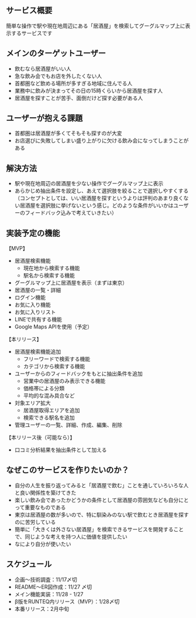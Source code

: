 ## サービス概要
簡単な操作で駅や現在地周辺にある「居酒屋」を検索してグーグルマップ上に表示するサービスです

## メインのターゲットユーザー
- 飲むなら居酒屋がいい人
- 急な飲み会でもお店を外したくない人
- 首都圏など飲める場所が多すぎる地域に住んでる人
- 業務中に飲みが決まってその日の15時くらいから居酒屋を探す人
- 居酒屋を探すことが苦手、面倒だけど探す必要がある人

## ユーザーが抱える課題
- 首都圏は居酒屋が多くてそもそも探すのが大変
- お店選びに失敗してしまい盛り上がりに欠ける飲み会になってしまうことがある

## 解決方法
- 駅や現在地周辺の居酒屋を少ない操作でグーグルマップ上に表示
- あらかじめ抽出条件を設定し、あえて選択肢を絞ることで選択しやすくする（コンセプトとしては、いい居酒屋を探すというよりは評判のあまり良くない居酒屋を選択肢に挙げないという感じ。どのような条件がいいかはユーザーのフィードバック込みで考えていきたい）

## 実装予定の機能
【MVP】
- 居酒屋検索機能
  - 現在地から検索する機能
  - 駅名から検索する機能
- グーグルマップ上に居酒屋を表示（まずは東京）
- 居酒屋の一覧・詳細
- ログイン機能
- お気に入り機能
- お気に入りリスト
- LINEで共有する機能
- Google Maps APIを使用（予定）

【本リリース】
- 居酒屋検索機能追加
  - フリーワードで検索する機能
  - カテゴリから検索する機能
- ユーザーからのフィードバックをもとに抽出条件を追加
  - 営業中の居酒屋のみ表示できる機能
  - 価格帯による分類
  - 平均的な混み具合など
- 対象エリア拡大
  - 居酒屋取得エリアを追加
  - 検索できる駅名を追加 
- 管理ユーザーの一覧、詳細、作成、編集、削除

【本リリース後（可能なら）】
- 口コミ分析結果を抽出条件として加える

## なぜこのサービスを作りたいのか？
- 自分の人生を振り返ってみると「居酒屋で飲む」ことを通していろいろな人と良い関係性を築けてきた
- 楽しい飲み会であったかどうかの条件として居酒屋の雰囲気なども自分にとって重要なものである
- 東京は居酒屋の数が多いので、特に馴染みのない駅で飲むとき居酒屋を探すのに苦労している
- 簡単に「大きくは外さない居酒屋」を検索できるサービスを開発することで、同じような考えを持つ人に価値を提供したい
- なにより自分が使いたい

## スケジュール
- 企画〜技術調査：11/17〆切
- README〜ER図作成：11/27 〆切
- メイン機能実装：11/28 - 1/27
- β版をRUNTEQ内リリース（MVP）：1/28〆切
- 本番リリース：2月中旬